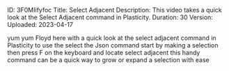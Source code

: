 ID: 3F0MIifyfoc
Title: Select Adjacent
Description: This video takes a quick look at the Select Adjacent command in Plasticity.
Duration: 30
Version: 
Uploaded: 2023-04-17

yum yum
Floyd here with a quick look at the
select adjacent command in Plasticity
to use the select the Json command start
by making a selection then press F on
the keyboard and locate select adjacent
this handy command can be a quick way to
grow or expand a selection with ease